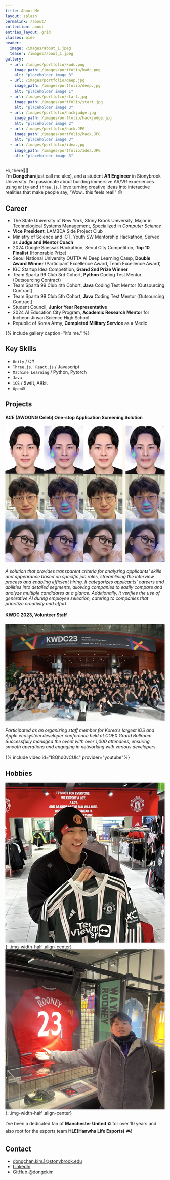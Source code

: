 ```yaml
---
title: About Me
layout: splash
permalink: /about/
collection: about
entries_layout: grid
classes: wide
header:
  image: /images/about_1.jpeg
  teaser: /images/about_1.jpeg
gallery:
  - url: /images/portfolio/kwdc.png
    image_path: /images/portfolio/kwdc.png
    alt: "placeholder image 3"
  - url: /images/portfolio/deep.jpg
    image_path: /images/portfolio/deep.jpg
    alt: "placeholder image 1"
  - url: /images/portfolio/start.jpg
    image_path: /images/portfolio/start.jpg
    alt: "placeholder image 3"
  - url: /images/portfolio/hackjudge.jpg
    image_path: /images/portfolio/hackjudge.jpg
    alt: "placeholder image 2"
  - url: /images/portfolio/hack.JPG
    image_path: /images/portfolio/hack.JPG
    alt: "placeholder image 3"
  - url: /images/portfolio/idea.jpg
    image_path: /images/portfolio/idea.JPG
    alt: "placeholder image 3"
---
```


Hi, there👋👋 <br>
I'm **Dongchan**(just call me alex), and a student **AR Engineer** in Stonybrook University. I’m passionate about building immersive AR/VR experiences using `Unity` and `Three.js`. I love turning creative ideas into interactive realities that make people say, “Wow.. this feels real!” 😲 <br>

## Career
+ The State University of New York, Stony Brook University, Major in Technological Systems Management, Specialized in *Computer Science*
+ **Vice President**, LAMBDA Side Project Club
+ Ministry of Science and ICT, Youth SW Mentorship Hackathon, Served as **Judge and Mentor Coach**
+ 2024 Google Saessak Hackathon, Seoul City Competition, **Top 10 Finalist** (Honorable Prize)
+ Seoul National University OUTTA AI Deep Learning Camp, **Double Award Winner** (Participant Excellence Award, Team Excellence Award)
+ IGC Startup Idea Competition, **Grand 2nd Prize Winner**
+ Team Sparta 99 Club 3rd Cohort, **Python** Coding Test Mentor (Outsourcing Contract)
+ Team Sparta 99 Club 4th Cohort, **Java** Coding Test Mentor (Outsourcing Contract)
+ Team Sparta 99 Club 5th Cohort, **Java** Coding Test Mentor (Outsourcing Contract)
+ Student Council, **Junior Year Representative**
+ 2024 AI Education City Program, **Academic Research Mentor** for Incheon Jinsan Science High School
+ Republic of Korea Army, **Completed Military Service** as a Medic

{% include gallery caption="it's me." %}

## Key Skills
+ `Unity` / C#
+ `Three.js, React,js` / Javascript
+ `Machine Learning` / Python, Pytorch
+ `Java`
+ `iOS` / Swift, ARkit
+ `OpenGL`

## Projects
<div class = "notice--warning">
    <h4> ACE (AWOONG Celeb) One-stop Application Screening Solution </h4>
    <div class = "img-width-seventy align-center">
        <img src = "/images/ACE-document.png">
    </div>
    <br>
<i> A solution that provides transparent criteria for analyzing applicants' skills and appearance based on specific job roles, streamlining the interview process and enabling efficient hiring. It categorizes applicants' careers and abilities into detailed segments, allowing companies to easily compare and analyze multiple candidates at a glance. Additionally, it verifies the use of generative AI during employee selection, catering to companies that prioritize creativity and effort. </i>
</div>

<div class = "notice--warning">
    <h4> KWDC 2023, Volunteer Staff </h4>
    <img src = "/images/portfolio/kwdc.png"> 
    <div>
        <br>
        <i>Participated as an organizing staff member for Korea's largest iOS and Apple ecosystem developer conference held at COEX Grand Ballroom. Successfully managed the event with over 1,000 attendees, ensuring smooth operations and engaging in networking with various developers.</i> 
        <br>
    </div>
    <br>
    <div class = "img-width-seventy align-center">
        {% include video id="I8Qhd0vCUIc" provider="youtube"%}
    </div>   
</div>



## Hobbies

![](/images/about2.jpg){: .img-width-half .align-center}
<br>
![](/images/rooney.JPG){: .img-width-half .align-center}

I’ve been a dedicated fan of **Manchester United** ⚽️ for over 10 years and also root for the esports team **HLE(Hanwha Life Esports)** 🎮!



## Contact
+ <dongchan.kim.1@stonybrook.edu>
+ [LinkedIn](https://www.linkedin.com/in/teddy-lee/)
+ [GitHub @dongckim](https://github.com/dongckim)